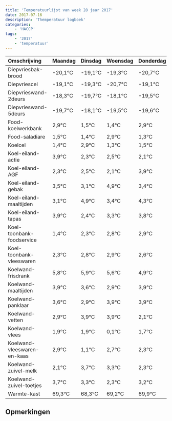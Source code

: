 ```yaml
---
title: 'Temperatuurlijst van week 28 jaar 2017'
date: 2017-07-16
description: 'Themperatuur logboek'
categories:
    - 'HACCP'
tags:
    - '2017'
    - 'temperatuur'
---
```

|Omschrijving|Maandag|Dinsdag|Woensdag|Donderdag|Vrijdag|Zaterdag|Zondag|
|:---|:---|:---|:---|:---|:---|:---|:---|
|Diepvriesbak-brood|-20,1°C|-19,1°C|-19,3°C|-20,7°C|-19,1°C|-20,5°C|-20,6°C|
|Diepvriescel|-19,1°C|-19,3°C|-20,7°C|-19,1°C|-20,5°C|-20,6°C|-19,1°C|
|Diepvrieswand-2deurs|-18,3°C|-19,7°C|-18,1°C|-19,5°C|-19,6°C|-18,1°C|-19,7°C|
|Diepvrieswand-5deurs|-19,7°C|-18,1°C|-19,5°C|-19,6°C|-18,1°C|-19,7°C|-19,5°C|
|Food-koelwerkbank|2,9°C|1,5°C|1,4°C|2,9°C|1,3°C|1,5°C|1,1°C|
|Food-saladiare|1,5°C|1,4°C|2,9°C|1,3°C|1,5°C|1,1°C|2,9°C|
|Koelcel|1,4°C|2,9°C|1,3°C|1,5°C|1,1°C|2,9°C|1,4°C|
|Koel-eiland-actie|3,9°C|2,3°C|2,5°C|2,1°C|3,9°C|2,4°C|3,3°C|
|Koel-eiland-AGF|2,3°C|2,5°C|2,1°C|3,9°C|2,4°C|3,3°C|3,8°C|
|Koel-eiland-gebak|3,5°C|3,1°C|4,9°C|3,4°C|4,3°C|4,8°C|4,9°C|
|Koel-eiland-maaltijden|3,1°C|4,9°C|3,4°C|4,3°C|4,8°C|4,9°C|4,6°C|
|Koel-eiland-tapas|3,9°C|2,4°C|3,3°C|3,8°C|3,9°C|3,6°C|2,9°C|
|Koel-toonbank-foodservice|1,4°C|2,3°C|2,8°C|2,9°C|2,6°C|1,9°C|2,9°C|
|Koel-toonbank-vleeswaren|2,3°C|2,8°C|2,9°C|2,6°C|1,9°C|2,9°C|2,9°C|
|Koelwand-frisdrank|5,8°C|5,9°C|5,6°C|4,9°C|5,9°C|5,9°C|4,1°C|
|Koelwand-maaltijden|3,9°C|3,6°C|2,9°C|3,9°C|3,9°C|2,1°C|3,7°C|
|Koelwand-panklaar|3,6°C|2,9°C|3,9°C|3,9°C|2,1°C|3,7°C|3,3°C|
|Koelwand-vetten|2,9°C|3,9°C|3,9°C|2,1°C|3,7°C|3,3°C|2,3°C|
|Koelwand-vlees|1,9°C|1,9°C|0,1°C|1,7°C|1,3°C|0,3°C|1,2°C|
|Koelwand-vleeswaren-en-kaas|2,9°C|1,1°C|2,7°C|2,3°C|1,3°C|2,2°C|2,9°C|
|Koelwand-zuivel-melk|2,1°C|3,7°C|3,3°C|2,3°C|3,2°C|3,9°C|2,2°C|
|Koelwand-zuivel-toetjes|3,7°C|3,3°C|2,3°C|3,2°C|3,9°C|2,2°C|2,4°C|
|Warmte-kast|69,3°C|68,3°C|69,2°C|69,9°C|68,2°C|68,4°C|68,4°C|

## Opmerkingen



